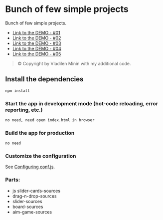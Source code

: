 # Bunch of few simple projects

Bunch of few simple projects.

- [Link to the DEMO - #01](https://jsfiddle.net/oscarhandsome/ujfykswg/2/)
- [Link to the DEMO - #02](https://jsfiddle.net/oscarhandsome/qL260x8b/1/)
- [Link to the DEMO - #03](https://jsfiddle.net/oscarhandsome/cLxrjuf9/11/)
- [Link to the DEMO - #04](https://jsfiddle.net/oscarhandsome/yzcmges7/6/)
- [Link to the DEMO - #05](https://jsfiddle.net/oscarhandsome/t3rgy9cw/3/)

> © Copyright by Vladilen Minin with my additional code.

## Install the dependencies

```bash
npm install
```

### Start the app in development mode (hot-code reloading, error reporting, etc.)

```bash
no need, need open index.html in browser
```

### Build the app for production

```bash
no need
```

### Customize the configuration

See [Configuring conf.js]().

### Parts:

- js slider-cards-sources
- drag-n-drop-sources
- slider-sources
- board-sources
- aim-game-sources

